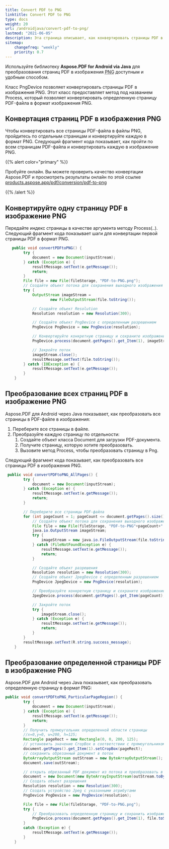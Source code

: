 ```yaml
---
title: Convert PDF to PNG 
linktitle: Convert PDF to PNG 
type: docs
weight: 20
url: /androidjava/convert-pdf-to-png/
lastmod: "2021-06-05"
description: Эта страница описывает, как конвертировать страницы PDF в изображения PNG, конвертировать все и отдельные страницы в изображения PNG с помощью Aspose.PDF для Android через Java.
sitemap:
    changefreq: "weekly"
    priority: 0.7
---
```


Используйте библиотеку **Aspose.PDF for Android via Java** для преобразования страниц PDF в изображения <abbr title="Portable Network Graphics">PNG</abbr> доступным и удобным способом.

Класс PngDevice позволяет конвертировать страницы PDF в изображения PNG. Этот класс предоставляет метод под названием Process, который позволяет конвертировать определенную страницу PDF-файла в формат изображения PNG.

## Конвертация страниц PDF в изображения PNG

Чтобы конвертировать все страницы PDF-файла в файлы PNG, пройдитесь по отдельным страницам и конвертируйте каждую в формат PNG. Следующий фрагмент кода показывает, как пройти по всем страницам PDF-файла и конвертировать каждую в изображение PNG.

{{% alert color="primary" %}}

Пробуйте онлайн. Вы можете проверить качество конвертации Aspose.PDF и просмотреть результаты онлайн по этой ссылке [products.aspose.app/pdf/conversion/pdf-to-png](https://products.aspose.app/pdf/conversion/pdf-to-png)

{{% /alert %}}

## Конвертируйте одну страницу PDF в изображение PNG

Передайте индекс страницы в качестве аргумента методу Process(..).
Следующий фрагмент кода показывает шаги для конвертации первой страницы PDF в формат PNG.

```java
   public void convertPDFtoPNG() {
        try {
            document = new Document(inputStream);
        } catch (Exception e) {
            resultMessage.setText(e.getMessage());
            return;
        }
        File file = new File(fileStorage, "PDF-to-PNG.png");
        // Создайте объект потока для сохранения выходного изображения
        try {
            OutputStream imageStream =
                    new FileOutputStream(file.toString());

            // Создайте объект Resolution
            Resolution resolution = new Resolution(300);

            // Создайте объект PngDevice с определенным разрешением
            PngDevice PngDevice = new PngDevice(resolution);

            // Конвертируйте конкретную страницу и сохраните изображение в поток
            PngDevice.process(document.getPages().get_Item(1), imageStream);

            // Закройте поток
            imageStream.close();
            resultMessage.setText(file.toString());
        } catch (IOException e) {
            resultMessage.setText(e.getMessage());
        }
    }

```


## Преобразование всех страниц PDF в изображение PNG

Aspose.PDF для Android через Java показывает, как преобразовать все страницы в PDF-файле в изображения:

1. Переберите все страницы в файле.
1. Преобразуйте каждую страницу по отдельности:
    1. Создайте объект класса Document для загрузки PDF-документа.
    1. Получите страницу, которую хотите преобразовать.
    1. Вызовите метод Process, чтобы преобразовать страницу в Png.

Следующий фрагмент кода показывает, как преобразовать все страницы PDF в изображения PNG.

```java
 public void convertPDFtoPNG_AllPages() {
        try {
            document = new Document(inputStream);
        } catch (Exception e) {
            resultMessage.setText(e.getMessage());
            return;
        }

        // Переберите все страницы PDF-файла
        for (int pageCount = 1; pageCount <= document.getPages().size(); pageCount++) {
            // Создайте объект потока для сохранения выходного изображения
            File file = new File(fileStorage, "PDF-to-PNG"+pageCount+".png");
            java.io.OutputStream imageStream;
            try {
                imageStream = new java.io.FileOutputStream(file.toString());
            } catch (FileNotFoundException e) {
                resultMessage.setText(e.getMessage());
                return;
            }

            // Создайте объект разрешения
            Resolution resolution = new Resolution(300);
            // Создайте объект JpegDevice с определенным разрешением
            PngDevice JpegDevice = new PngDevice(resolution);

            // Преобразуйте конкретную страницу и сохраните изображение в потоке
            JpegDevice.process(document.getPages().get_Item(pageCount), imageStream);

            // Закройте поток
            try {
                imageStream.close();
            } catch (Exception e) {
                resultMessage.setText(e.getMessage());
                return;
            }
        }
        resultMessage.setText(R.string.success_message);
    }
```


## Преобразование определенной страницы PDF в изображение PNG

Aspose.PDF для Android через Java показывает, как преобразовать определенную страницу в формат PNG:

```java
public void convertPDFtoPNG_ParticularPageRegion() {
        try {
            document = new Document(inputStream);
        } catch (Exception e) {
            resultMessage.setText(e.getMessage());
            return;
        }
        // Получить прямоугольник определенной области страницы
        //x=0,y=0, w=200, h=125;
        Rectangle pageRect = new Rectangle(0, 0, 200, 125);
        // установить значение CropBox в соответствии с прямоугольником желаемой области страницы
        document.getPages().get_Item(1).setCropBox(pageRect);
        // сохранить обрезанный документ в поток
        ByteArrayOutputStream outStream = new ByteArrayOutputStream();
        document.save(outStream);

        // открыть обрезанный PDF документ из потока и преобразовать в изображение
        document = new Document(new ByteArrayInputStream(outStream.toByteArray()));
        // Создать объект разрешения
        Resolution resolution = new Resolution(300);
        // Создать устройство Jpeg с указанными атрибутами
        PngDevice PngDevice = new PngDevice(resolution);

        File file = new File(fileStorage, "PDF-to-PNG.png");
        try {
            // Преобразовать определенную страницу и сохранить изображение в поток
            PngDevice.process(document.getPages().get_Item(1), file.toString());
        }
        catch (Exception e) {
            resultMessage.setText(e.getMessage());
        }
    }
```